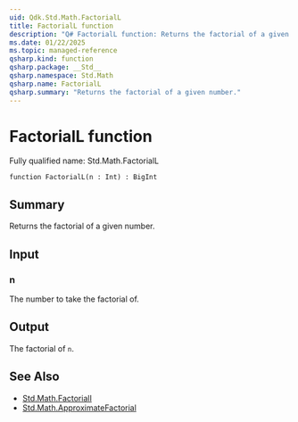 ```yaml
---
uid: Qdk.Std.Math.FactorialL
title: FactorialL function
description: "Q# FactorialL function: Returns the factorial of a given number."
ms.date: 01/22/2025
ms.topic: managed-reference
qsharp.kind: function
qsharp.package: __Std__
qsharp.namespace: Std.Math
qsharp.name: FactorialL
qsharp.summary: "Returns the factorial of a given number."
---
```


# FactorialL function

Fully qualified name: Std.Math.FactorialL

```qsharp
function FactorialL(n : Int) : BigInt
```

## Summary
Returns the factorial of a given number.

## Input
### n
The number to take the factorial of.

## Output
The factorial of `n`.

## See Also
- [Std.Math.FactorialI](xref:Qdk.Std.Math.FactorialI)
- [Std.Math.ApproximateFactorial](xref:Qdk.Std.Math.ApproximateFactorial)
